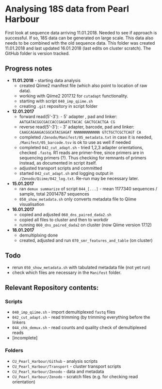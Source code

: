 # Analysing 18S data from Pearl Harbour 

First look at sequence data arriving 11.01.2018. Needed to see if approach is successful.
If so, 18S data can be generated on large scale. This data also needs to be combined
with the old sequence data. This folder was created 11.01.2018 and last updated
16.01.2018 (last edits on cluster scratch). The GitHub folder is version tracked.

## Progress notes

*  **11.01.2018** - starting data analysis
   *  created Qiime2 manifest file (which also point to location of raw data).
   *  working with Qiime2 2017.12 for `cutadapt` functionality.
   *  starting with script `040_imp_qiime.sh`
   *  creating `.git` repository in script folder
* **12.01.2017**
   *  forward read(5'-3'): - 5' adapter , pad and linker: `AATGATACGGCGACCACCGAGATCTACAC GACTGCACTGA CG`
   *  reverse read(5'-3'): - 3' adapter, barcode, pad and linker: `CAAGCAGAAGACGGCATACGAGAT	NNNNNNNNNNNN GTCTGCTCGCTCAGT CA`
   *  completed `/Zenodo/Manifest/05_metadata.txt` in case it is needed, `/Manifest/05_barcode.tsv` is ok to use as well if needed
   *  completed `042_cut_adapt.sh` - tried 1,2,3 adapter orientations, checked `.fastq`. R1 reads are primer-free, since primers are in sequencing primers (?). 
   Thus checking for remnants of primers instead, as documented in script itself. 
   *  adjusted transport scripts and committed
   * started `042_cut_adapt.sh` and logging output in `/Zenodo/Qiime/042_log.txt`. Re-run may be necessary later.
* **15.01.2017**
   * ran `demux summarize` of script `044_[...]`  - mean 1177340 sequences / sample, total 20014787 sequences
   * `050_show_metadata.sh` only converts metadata file to Qiime visualisation
* **16.01.2017**
   * copied and adjusted `060_dns_paired_dada2.sh`
   * copied all files to cluster and then to workdir
   * running `060_dns_paired_dada2` on cluster (now Qiime version 17.12)
* **18.01.2017**
  * demultiplxing done
  * created, adjusted and run `070_smr_features_and_table` (on cluster)

   
## Todo
* rerun `050_show_metadata.sh` with tabulated metadata file (not yet run)
* check which files are necessary in the `Manifest` folder.

## Relevant Repository contents:

### Scripts
*  `040_imp_qiime.sh` - import demultiplexed `fastq` files
*  `042_cut_adapt.sh` - read trimming (by trimming everything before the linkers
*  `044_chk_demux.sh` - read counts and quality check of demultiplexed reads
*  [incomplete]

### Folders
* `CU_Pearl_Harbour/Github` - analysis scripts
* `CU_Pearl_Harbour/Transport` - cluster transport scripts
* `CU_Pearl_Harbour/Zenodo` -  data and metadata
* `CU_Pearl_Harbour/Zenodo` - scratch files (e.g. for checking read orientation)
